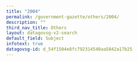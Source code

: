 ```yaml
---
title: "2004"
permalink: /government-gazette/others/2004/
description: ""
third_nav_title: Others
layout: datagovsg-v2-search
default_field: Subject
infotext: true
datagovsg-id: d_54f1504e8fc792314540aa5842a17b25
---
```

